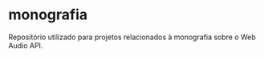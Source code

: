 monografia
==========

Repositório utilizado para projetos relacionados à monografia sobre o Web Audio API.